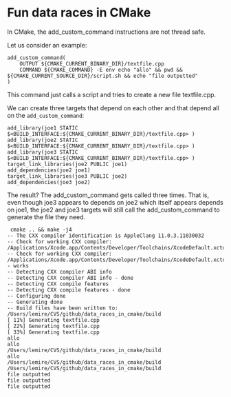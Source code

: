 # Fun data races in CMake


In CMake, the add_custom_command instructions are not thread safe.

Let us consider an example:

```
add_custom_command(
    OUTPUT ${CMAKE_CURRENT_BINARY_DIR}/textfile.cpp
    COMMAND ${CMAKE_COMMAND} -E env echo "allo" && pwd && ${CMAKE_CURRENT_SOURCE_DIR}/script.sh && echo "file outputted"
)
```

This command just calls a script and tries to create a new file textfile.cpp.

We can create three targets that depend on each other and that depend all on the `add_custom_command`:

```
add_library(joe1 STATIC $<BUILD_INTERFACE:${CMAKE_CURRENT_BINARY_DIR}/textfile.cpp> )
add_library(joe2 STATIC $<BUILD_INTERFACE:${CMAKE_CURRENT_BINARY_DIR}/textfile.cpp> )
add_library(joe3 STATIC $<BUILD_INTERFACE:${CMAKE_CURRENT_BINARY_DIR}/textfile.cpp> )
target_link_libraries(joe2 PUBLIC joe1)
add_dependencies(joe2 joe1)
target_link_libraries(joe3 PUBLIC joe2)
add_dependencies(joe3 joe2)

```

The result? The add_custom_command gets called three times. That is, even though joe3 appears to depends on joe2 which itself appears depends on joe1, the joe2 and joe3 targets will still call the add_custom_command to generate the file they need.

```
 cmake .. && make -j4
-- The CXX compiler identification is AppleClang 11.0.3.11030032
-- Check for working CXX compiler: /Applications/Xcode.app/Contents/Developer/Toolchains/XcodeDefault.xctoolchain/usr/bin/c++
-- Check for working CXX compiler: /Applications/Xcode.app/Contents/Developer/Toolchains/XcodeDefault.xctoolchain/usr/bin/c++ - works
-- Detecting CXX compiler ABI info
-- Detecting CXX compiler ABI info - done
-- Detecting CXX compile features
-- Detecting CXX compile features - done
-- Configuring done
-- Generating done
-- Build files have been written to: /Users/lemire/CVS/github/data_races_in_cmake/build
[ 11%] Generating textfile.cpp
[ 22%] Generating textfile.cpp
[ 33%] Generating textfile.cpp
allo
allo
/Users/lemire/CVS/github/data_races_in_cmake/build
allo
/Users/lemire/CVS/github/data_races_in_cmake/build
/Users/lemire/CVS/github/data_races_in_cmake/build
file outputted
file outputted
file outputted
```
